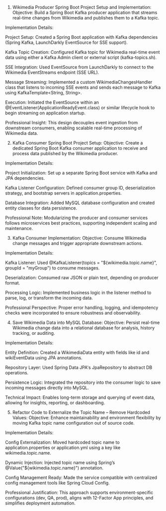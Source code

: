 1) Wikimedia Producer Spring Boot Project Setup and Implementation: 
Objective: Build a Spring Boot Kafka producer application that streams real-time changes from Wikimedia and publishes them to a Kafka topic.

Implementation Details:

Project Setup: Created a Spring Boot application with Kafka dependencies (Spring Kafka, LaunchDarkly EventSource for SSE support).

Kafka Topic Creation: Configured Kafka topic for Wikimedia real-time event data using either a Kafka Admin client or external script (kafka-topics.sh).

SSE Integration: Used EventSource from LaunchDarkly to connect to the Wikimedia EventStreams endpoint (SSE URL).

Message Streaming: Implemented a custom WikimediaChangesHandler class that listens to incoming SSE events and sends each message to Kafka using KafkaTemplate<String, String>.

Execution: Initiated the EventSource within an @EventListener(ApplicationReadyEvent.class) or similar lifecycle hook to begin streaming on application startup.

Professional Insight: This design decouples event ingestion from downstream consumers, enabling scalable real-time processing of Wikimedia data.

2) Kafka Consumer Spring Boot Project Setup: 
Objective: Create a dedicated Spring Boot Kafka consumer application to receive and process data published by the Wikimedia producer.

Implementation Details:

Project Initialization: Set up a separate Spring Boot service with Kafka and JPA dependencies.

Kafka Listener Configuration: Defined consumer group ID, deserialization strategy, and bootstrap servers in application.properties.

Database Integration: Added MySQL database configuration and created entity classes for data persistence.

Professional Note: Modularizing the producer and consumer services follows microservices best practices, supporting independent scaling and maintenance.

3) Kafka Consumer Implementation: 
Objective: Consume Wikimedia change messages and trigger appropriate downstream actions.

Implementation Details:

Kafka Listener: Used @KafkaListener(topics = "${wikimedia.topic.name}", groupId = "myGroup") to consume messages.

Deserialization: Consumed raw JSON or plain text, depending on producer format.

Processing Logic: Implemented business logic in the listener method to parse, log, or transform the incoming data.

Professional Perspective: Proper error handling, logging, and idempotency checks were incorporated to ensure robustness and observability.

4) Save Wikimedia Data into MySQL Database: 
Objective: Persist real-time Wikimedia change data into a relational database for analysis, history tracking, or auditing.

Implementation Details:

Entity Definition: Created a WikimediaData entity with fields like id and wikiEventData using JPA annotations.

Repository Layer: Used Spring Data JPA's JpaRepository to abstract DB operations.

Persistence Logic: Integrated the repository into the consumer logic to save incoming messages directly into MySQL.

Technical Impact: Enables long-term storage and querying of event data, allowing for insights, reporting, or dashboarding.

5) Refactor Code to Externalize the Topic Name – Remove Hardcoded Values: 
Objective: Enhance maintainability and environment flexibility by moving Kafka topic name configuration out of source code.

Implementation Details:

Config Externalization: Moved hardcoded topic name to application.properties or application.yml using a key like wikimedia.topic.name.

Dynamic Injection: Injected topic name using Spring’s @Value("${wikimedia.topic.name}") annotation.

Config Management Ready: Made the service compatible with centralized config management tools like Spring Cloud Config.

Professional Justification: This approach supports environment-specific configurations (dev, QA, prod), aligns with 12-Factor App principles, and simplifies deployment automation.

